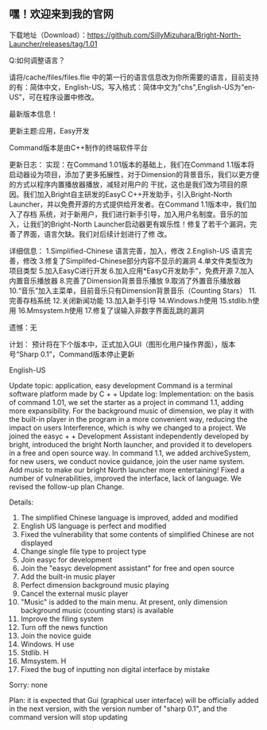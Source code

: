 ## 嘿！欢迎来到我的官网
下载地址（Download）：https://github.com/SillyMizuhara/Bright-North-Launcher/releases/tag/1.01

Q:如何调整语言？

请将/cache/files/files.flie 中的第一行的语言信息改为你所需要的语言，目前支持的有：简体中文，English-US。写入格式：简体中文为"chs",English-US为“en-US”，可在程序设置中修改。

最新版本信息！




更新主题:应用，Easy开发







Command版本是由C++制作的终端软件平台



更新日志：
实现：在Command 1.01版本的基础上，我们在Command 1.1版本将启动器设为项目，添加了更多拓展性，对于Dimension的背景音乐，我们以更方便的方式以程序内置播放器播放，减轻对用户的
干扰，这也是我们改为项目的原因。我们加入Bright自主研发的EasyC C++开发助手，引入Bright-North Launcher，并以免费开源的方式提供给开发者。在Command 1.1版本中，我们加入了存档
系统，对于新用户，我们进行新手引导，加入用户名制度。音乐的加入，让我们的Bright-North Launcher启动器更有娱乐性！修复了若干个漏洞，完善了界面，语言欠缺。我们对后续计划进行了修
改。





详细信息：
1.Simplified-Chinese 语言完善，加入，修改
2.English-US 语言完善，修改
3.修复了Simplifed-Chinese部分内容不显示的漏洞
4.单文件类型改为项目类型
5.加入EasyC进行开发
6.加入应用*EasyC开发助手”，免费开源
7.加入内置音乐播放器
8.完善了Dimension背景音乐播放
9.取消了外置音乐播放器
10.“音乐”加入主菜单，目前音乐只有Dimension背景音乐（Counting Stars）
11.完善存档系统
12.关闭新闻功能
13.加入新手引导
14.Windows.h使用
15.stdlib.h使用
16.Mmsystem.h使用
17.修复了误输入非数字界面乱跳的漏洞




遗憾：无



计划： 预计将在下个版本中，正式加入GUI（图形化用户操作界面），版本号“Sharp 0.1”，Command版本停止更新





English-US


Update topic: application, easy development
Command is a terminal software platform made by C + +
Update log:
Implementation: on the basis of command 1.01, we set the starter as a project in command 1.1, adding more expansibility. For the background music of 
dimension, we play it with the built-in player in the program in a more convenient way, reducing the impact on users Interference, which is why we 
changed to a project. We joined the easyc + + Development Assistant independently developed by bright, introduced the bright North launcher, and 
provided it to developers in a free and open source way. In command 1.1, we added archiveSystem, for new users, we conduct novice guidance, join the user name 
system. Add music to make our bright North launcher more entertaining! Fixed a number of vulnerabilities, improved the interface, lack of language. We revised the  follow-up plan Change.





Details:
1. The simplified Chinese language is improved, added and modified
2. English US language is perfect and modified
3. Fixed the vulnerability that some contents of simplified Chinese are not displayed
4. Change single file type to project type
5. Join easyc for development
6. Join the "easyc development assistant" for free and open source
7. Add the built-in music player
8. Perfect dimension background music playing
9. Cancel the external music player
10. "Music" is added to the main menu. At present, only dimension background music (counting stars) is available
11. Improve the filing system
12. Turn off the news function
13. Join the novice guide
14. Windows. H use
15. Stdlib. H
16. Mmsystem. H
17. Fixed the bug of inputting non digital interface by mistake




Sorry: none




Plan: it is expected that Gui (graphical user interface) will be officially added in the next version, with the version number of "sharp 0.1", and the command version will stop updating  

